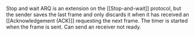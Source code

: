 Stop and wait ARQ is an extension on the [[Stop-and-wait]] protocol, but the sender saves the last frame and only discards it when it has received an [[Acknowledgement (ACK)]] requesting the next frame. The timer is started when the frame is sent. Can send an receiver not ready.